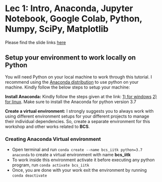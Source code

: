 # Lec 1: Intro, Anaconda, Jupyter Notebook, Google Colab, Python, Numpy, SciPy, Matplotlib

Please find the slide links [here](https://docs.google.com/presentation/d/e/2PACX-1vSIq_h1cnvcRo5MTQi9Ron9t3p4HIFW8MwvX-WtpzOIbmtpUMzyHzwrvxsANdTpbvaxZADiX8NW51oW/pub?start=false&loop=false&delayms=3000)

## Setup your environment to work locally on Python

You will need Python on your local machine to work through this tutorial. I recommend using the [Anaconda distribution](https://www.anaconda.com/distribution/) to use python on your machine. Kindly follow the below steps to setup your machine:

**Install Anaconda:** Kindly follow the steps given at the link: [1) for windows](https://docs.anaconda.com/anaconda/install/windows/) [2) for linux](https://docs.anaconda.com/anaconda/install/linux/). Make sure to install the Anaconda for python version 3.7

**Create a virtual environment:** I strongly suggests you to always work with using different environment setups for your different projects to manage their individual dependencies. So, create a separate environment for this workshop and other works related to **BCS**.

### Creating Anaconda Virtual environment

* Open terminal and run ```conda create --name bcs_iitk python=3.7 anaconda``` to create a virtual environment with name **bcs_iitk**
* To work inside this environment activate it before executing any python program, run ```conda activate bcs_iitk```
* Once, you are done with your work exit the environment by running ```conda deactivate```
